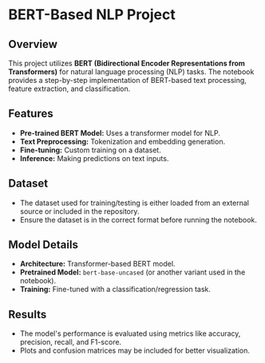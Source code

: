 # BERT-Based NLP Project

## Overview
This project utilizes **BERT (Bidirectional Encoder Representations from Transformers)** for natural language processing (NLP) tasks. The notebook provides a step-by-step implementation of BERT-based text processing, feature extraction, and classification.

## Features
- **Pre-trained BERT Model:** Uses a transformer model for NLP.
- **Text Preprocessing:** Tokenization and embedding generation.
- **Fine-tuning:** Custom training on a dataset.
- **Inference:** Making predictions on text inputs.

## Dataset
- The dataset used for training/testing is either loaded from an external source or included in the repository.
- Ensure the dataset is in the correct format before running the notebook.

## Model Details
- **Architecture:** Transformer-based BERT model.
- **Pretrained Model:** `bert-base-uncased` (or another variant used in the notebook).
- **Training:** Fine-tuned with a classification/regression task.

## Results
- The model's performance is evaluated using metrics like accuracy, precision, recall, and F1-score.
- Plots and confusion matrices may be included for better visualization.

